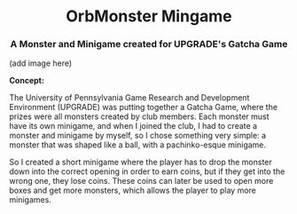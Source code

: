 <h1 align="center">OrbMonster Mingame</h1>
<h3 align="center">A Monster and Minigame created for UPGRADE's Gatcha Game</h3>

(add image here)

**Concept:**

The University of Pennsylvania Game Research and Development Environment (UPGRADE) was putting together a Gatcha Game, where the prizes were all monsters created by club members. Each monster must have its own minigame, and when I joined the club, I had to create a monster and minigame by myself, so I chose something very simple: a monster that was shaped like a ball, with a pachinko-esque minigame. 

So I created a short minigame where the player has to drop the monster down into the correct opening in order to earn coins, but if they get into the wrong one, they lose coins. These coins can later be used to open more boxes and get more monsters, which allows the player to play more minigames.
